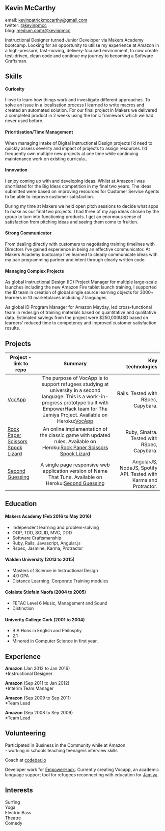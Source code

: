 ## Kevin McCarthy
email: kevinpatrickmccarthy@gmail.com  
twitter: [@kevinpmcc](http://twitter.com/@kevinpmcc)   
blog: [medium.com/@kevinpmcc](http://medium.com/@kevinpmcc)  

Instructional Designer turned Junior Developer via Makers Academy bootcamp. Looking for an opportunity to utilise my experience at Amazon in a high-pressure, fast-moving, delivery-focused environment, to now create test-driven, clean code and continue my journey to becoming a Software Craftsman.


## Skills

#### Curiosity
  I love to learn how things work and investigate different approaches. To solve an issue in a localisation process I learned to write macros and created an automated solution. For our final project in Makers we delivered a completed product in 2 weeks using the Ionic framework which we had never used before. 

#### Prioritisation/Time Management 
  When managing intake of Digital Instructional Design projects I’d need to quickly assess severity and impact of projects to assign resources. I’d frequently own multiple new projects at one time while continuing maintenance work on existing curricula..

#### Innovation
  I enjoy coming up with and developing ideas.
  Whilst at Amazon I was shortlisted for the Big Ideas competition in my final two
  years. The ideas submitted were based on improving resources for
  Customer Service Agents to be able to improve customer satisfaction.

  During my time at Makers we held open pitch sessions to decide what apps to
make as our final two projects. I had three of my app ideas chosen by the group
to turn into functioning
  products. I get an enormous sense of satisfaction from pitching ideas and seeing
  them come to fruition.
  
#### Strong Communicator 
From dealing directly with customers to negotiating training timelines with Directors I’ve gained experience in being an effective communicator. At Makers Academy bootcamp I’ve learned to clearly communicate ideas with my pair programming partner and intent through clearly written code.

#### Managing Complex Projects
  As global Instructional Design (ID) Project Manager for multiple large-scale launches including the new Amazon Fire tablet launch training, I supported the ID team in creation of global single source learning objects for 3000+ learners in 10 marketplaces including 7 languages.

  As global ID Program Manager for Amazon Mayday, led cross-functional team in redesign of training materials based on quantitative and qualitative data. Estimated savings from the project were $250,000USD based on learners' reduced time to competency and improved customer satisfaction results.
  
## Projects  
| Project - link to repo | Summary | Key technologies |
| ---------------------- | :-----: | ---------------: |
| [VocApp](https://github.com/empowerhack/vocapp) | The purpose of VocApp is to support refugees studying at university in a second language. This is a work-in-progress prototype built with EmpowerHack team for The Jamiya Project. Available on Heroku:[VocApp](https://vocabulary-app.herokuapp.com/) |  Rails.  Tested with RSpec, Capybara. |
| [Rock Paper Scissors Spock Lizard](https://github.com/kevinpmcc/rps-challenge) | An online implementation of the classic game with updated rules. Available on Heroku:[Rock Paper Scissors Spock Lizard](https://kevin-rps-challenge.herokuapp.com/) |  Ruby, Sinatra.  Tested with RSpec, Capybara. |
| [Second Guessing](https://github.com/kevinpmcc/web-spotify-game) | A single page responsive web application version of Name That Tune. Available on Heroku:[Second Guessing](https://spotify-game.herokuapp.com/) | AngularJS, NodeJS, Spotify API. Tested with Karma and Protractor. |

## Education
  

#### Makers Academy (Feb 2016 to May 2016)

  - Independent learning and problem-solving
  - OOP, TDD, SOLID, MVC, DDD
  - Software Craftsmanship
  - Ruby, Rails, Javascript, Angular.js
  - Rspec, Jasmine, Karma, Protractor

#### Walden University  (2013 to 2015)

  - Masters of Science in Instructional Design
  - 4.0 GPA 
  - Distance Learning, Corporate Training modules


#### Colaiste Stiofain Naofa  (2004 to 2005)

  - FETAC Level 6 Music, Management and Sound
  - Distinction

#### Univerity College Cork (2001 to 2004)

  - B.A Hons in English and Philosphy
  - 2.1
  - Minored in Computer Science in first year.



## Experience

**Amazon** (Jan 2012 to Jan 2016)    
  *Instructional Designer  
  
**Amazon** (Sep 2011 to Jan 2012)  
  *Interim Team Manager  
  
**Amazon** (Sep 2009 to Sep 2011)  
  *Team Lead    
  
**Amazon** (Sep 2008 to Sep 2009)  
  *Team Lead  


## Volunteering
  Participated in Business in the Community while at Amazon  
    -  working in schools teaching teenagers interview skills
  
  Coach at [codebar.io](https://codebar.io)
  
  Developer work for [EmpowerHack](http://empowerhack.io/). Currently creating Vocapp, an academic language support tool for refugees reconnecting with education for [Jamiya](http://jamiya.org/vocapp/). 

## Interests
  Surfing  
  Yoga  
  Electric Bass  
  Theatre  
  Comedy  

